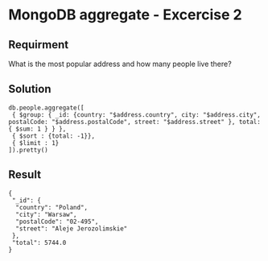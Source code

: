 # MongoDB aggregate - Excercise 2

## Requirment

What is the most popular address and how many people live there?

## Solution

```agg
db.people.aggregate([
 { $group: { _id: {country: "$address.country", city: "$address.city", postalCode: "$address.postalCode", street: "$address.street" }, total: { $sum: 1 } } },
 { $sort : {total: -1}},
 { $limit : 1}
]).pretty()
```

## Result

```result
{
 "_id": {
  "country": "Poland",
  "city": "Warsaw",
  "postalCode": "02-495",
  "street": "Aleje Jerozolimskie"
 },
 "total": 5744.0
}
```

